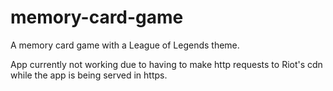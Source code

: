 # memory-card-game
 A memory card game with a League of Legends theme.

App currently not working due to having to make http requests to Riot's cdn while the app is being served in https.
